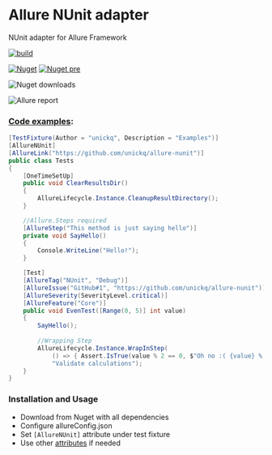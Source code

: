 # Allure NUnit adapter
NUnit adapter for Allure Framework 

[![build](https://github.com/unickq/allure-nunit/actions/workflows/dotnet.yml/badge.svg?branch=refactoring)](https://github.com/unickq/allure-nunit/actions/workflows/dotnet.yml)

[![Nuget](https://img.shields.io/nuget/v/nunit.allure?label=nuget&style=flat)](https://www.nuget.org/packages/NUnit.Allure)
[![Nuget pre](https://img.shields.io/nuget/vpre/nunit.allure?label=nuget%20pre&style=flat)](https://www.nuget.org/packages/NUnit.Allure)

![Nuget downloads](https://img.shields.io/nuget/dt/nunit.allure?label=downloads&style=flat)



![Allure report](https://raw.githubusercontent.com/unickq/allure-nunit/master/AllureScreen.png)


### [Code examples](https://github.com/unickq/allure-nunit/tree/refactoring/src/allure-nunit-tests):

```cs
[TestFixture(Author = "unickq", Description = "Examples")]
[AllureNUnit]
[AllureLink("https://github.com/unickq/allure-nunit")]
public class Tests
{
    [OneTimeSetUp]
    public void ClearResultsDir()
    {
        AllureLifecycle.Instance.CleanupResultDirectory();
    }

    //Allure.Steps required
    [AllureStep("This method is just saying hello")]
    private void SayHello()
    {
        Console.WriteLine("Hello!");
    }

    [Test]
    [AllureTag("NUnit", "Debug")]
    [AllureIssue("GitHub#1", "https://github.com/unickq/allure-nunit")]
    [AllureSeverity(SeverityLevel.critical)]
    [AllureFeature("Core")]
    public void EvenTest([Range(0, 5)] int value)
    {
        SayHello();
            
        //Wrapping Step
        AllureLifecycle.Instance.WrapInStep(
            () => { Assert.IsTrue(value % 2 == 0, $"Oh no :( {value} % 2 = {value % 2}"); },
            "Validate calculations");
    }
}
```

### Installation and Usage
- Download from Nuget with all dependencies
- Configure allureConfig.json
- Set `[AllureNUnit]` attribute under test fixture
- Use other [attributes](https://github.com/unickq/allure-nunit/wiki/Attributes) if needed
